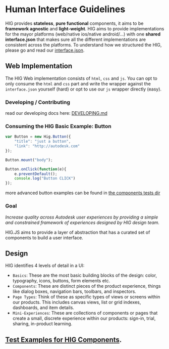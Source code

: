# Human Interface Guidelines

HIG provides **stateless**, **pure functional** components, it aims to be **framework agnostic** and **light-weight**.
HIG aims to provide implementations for the mayor platforms (web/native ios/native android/...) with one **shared interface.json** that makes sure all the different implementations are consistent across the platforms. To understand how we structured the HIG, please go and read our [interface.json](src/interface/interface.json).

## Web Implementation
The HIG Web implementation consists of `html`, `css` and `js`. You can opt to only consume the `html` and `css` part and write the wrapper against the `interface.json` yourself (hard) or opt to use our `js` wrapper directly (easy). 

### Developing / Contributing
read our developing docs here: [DEVELOPING.md](DEVELOPING.md)

### Consuming the HIG Basic Example: Button
```javascript
var Button = new Hig.Button({
    "title": "just a button",
    "link": "http://autodesk.com"
});

Button.mount("body");

Button.onClick(function(e){
    e.preventDefault();
    console.log("Button CLICK")
});
```

more advanced button examples can be found in [the components tests dir](src/web/basics/button/tests/tests-button.html)

### Goal

*Increase quality across Autodesk user experiences by providing a simple and constrained framework of experiences designed by HIG design team.*

HIG.JS aims to provide a layer of abstraction that has a curated set of components to build a user interface.

## Design

HIG identifies 4 levels of detail in a UI: 
- `Basics`: These are the most basic building blocks of the design: color, typography, icons, buttons, form elements etc.
- `Components`: These are distinct pieces of the product experience, things like dialog boxes, navigation bars, toolbars, and inspectors.
- `Page Types`: Think of these as specific types of views or screens within our products. This includes canvas views, list or grid indexes, dashboards, and item details.
- `Mini-Experiences`: These are collections of components or pages that create a small, discrete experience within our products: sign-in, trial, sharing, in-product learning.

## [Test Examples for HIG Components](/index.html).



